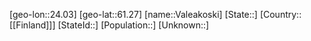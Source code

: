 ﻿---
location: [61.27,24.03]
mapzoom: [7,12] 
mapmarker: city 
type: City
tags:
- geo/City


SpocWebEntityId: 35171
isDeleted: false
confidential: public

---
[geo-lon::24.03]
[geo-lat::61.27]
[name::Valeakoski]
[State::]
[Country::[[Finland]]]
[StateId::]
[Population::]
[Unknown::]


